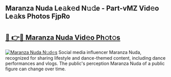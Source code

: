 ## Maranza Nuda Le𝚊k𝚎d N𝚞𝚍e - Part-vMZ Vid𝚎o Le𝚊ks Photos FjpRo

# <h2><a href="http://fbeyfdz.evod.top/?m=Maranza+Nuda">🔗 👉🔴 Maranza Nuda Vid𝚎o Ph𝚘t𝚘s</a></h2>

[![Maranza Nuda N𝚞d𝚎s](https://i.imgur.com/8V9OHl7.gif)](http://fbeyfdz.evod.top/?m=Maranza+Nuda)
Social media influencer Maranza Nuda, recognized for sharing lifestyle and dance-themed content, including dance performances and vlogs. The public's perception Maranza Nuda of a public figure can change over time. 
